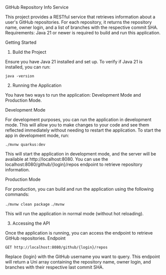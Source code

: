 GitHub Repository Info Service

This project provides a RESTful service that retrieves information about a user's GitHub repositories. For each repository, it returns the repository name, owner login, and a list of branches with the respective commit SHA.
Requirements: Java 21 or newer is required to build and run this application.

Getting Started
1. Build the Project

Ensure you have Java 21 installed and set up. To verify if Java 21 is installed, you can run:

``java -version``

2. Running the Application

You have two ways to run the application: Development Mode and Production Mode.

Development Mode

For development purposes, you can run the application in development mode. This will allow you to make changes to your code and see them reflected immediately without needing to restart the application. To start the app in development mode, run:

``./mvnw quarkus:dev``

This will start the application in development mode, and the server will be available at http://localhost:8080. You can use the localhost:8080/github/{login}/repos endpoint to retrieve repository information.

Production Mode

For production, you can build and run the application using the following commands:

``./mvnw clean package``
``./mvnw``

This will run the application in normal mode (without hot reloading).
 
3. Accessing the API

Once the application is running, you can access the endpoint to retrieve GitHub repositories.
Endpoint

``GET http://localhost:8080/github/{login}/repos``

Replace {login} with the GitHub username you want to query.
This endpoint will return a Uni array containing the repository name, owner login, and branches with their respective last commit SHA.
